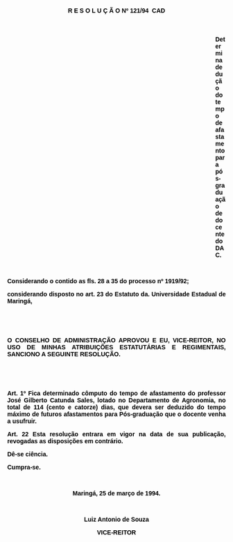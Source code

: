 <BODY TEXT="#000000">

<FONT FACE="Arial" SIZE=2>
</FONT><B><FONT FACE="Arial"><P ALIGN="CENTER">R E S O L U &Ccedil; &Atilde; O Nº 121/94  CAD</P>
<P ALIGN="CENTER"></P>
<P ALIGN="CENTER">&nbsp;</P><DIR>
<DIR>
<DIR>
<DIR>
<DIR>
<DIR>
<DIR>
<DIR>
<DIR>
<DIR>
<DIR>
<DIR>

</B><P ALIGN="JUSTIFY">Determina dedu&ccedil;&atilde;o do tempo de afastamento para p&oacute;s-gradua&ccedil;&atilde;o de docente do DAC.</P>

<P>&nbsp;</P></DIR>
</DIR>
</DIR>
</DIR>
</DIR>
</DIR>
</DIR>
</DIR>
</DIR>
</DIR>
</DIR>
</DIR>

<P ALIGN="JUSTIFY">Considerando o contido as fls. 28 a 35 do processo nº 1919/92;</P>
<P ALIGN="JUSTIFY">considerando disposto no art. 23 do Estatuto da. Universidade Estadual de Maring&aacute;,</P>
<P ALIGN="JUSTIFY"></P>
<P ALIGN="JUSTIFY">&nbsp;</P>
<P ALIGN="JUSTIFY">&nbsp;</P>
<B><P ALIGN="JUSTIFY">O CONSELHO DE ADMINISTRA&Ccedil;&Atilde;O APROVOU E EU, VICE-REITOR, NO USO DE MINHAS ATRIBUI&Ccedil;&Otilde;ES ESTATUT&Aacute;RIAS E REGIMENTAIS, SANCIONO A SEGUINTE RESOLU&Ccedil;&Atilde;O.</P>
</B><P ALIGN="JUSTIFY"></P>
<P ALIGN="JUSTIFY">&nbsp;</P>
<P ALIGN="JUSTIFY">&nbsp;</P>
<B><P ALIGN="JUSTIFY">Art. 1º</B> Fica determinado c&ocirc;mputo do tempo de afastamento do professor <B>Jos&eacute; Gilberto Catunda Sales</B>, lotado no Departamento de Agronomia, no total de 114 (cento e catorze) dias, que devera ser deduzido do tempo m&aacute;ximo de futuros afastamentos para P&oacute;s-gradua&ccedil;&atilde;o que o docente venha a usufruir.</P>
<P ALIGN="JUSTIFY">Art. 22 Esta resolu&ccedil;&atilde;o entrara em vigor na data de sua publica&ccedil;&atilde;o, revogadas as disposi&ccedil;&otilde;es em contr&aacute;rio.</P>
<P ALIGN="JUSTIFY">D&ecirc;-se ci&ecirc;ncia.</P>
<P ALIGN="JUSTIFY">Cumpra-se.</P>
<P ALIGN="JUSTIFY"></P>
<P ALIGN="JUSTIFY">&nbsp;</P>
<P ALIGN="CENTER">Maring&aacute;, 25 de mar&ccedil;o de 1994.</P>
<P ALIGN="CENTER"></P>
<P ALIGN="CENTER">&nbsp;</P>
<P ALIGN="CENTER">Luiz Antonio de Souza</P>
<B><P ALIGN="CENTER">VICE-REITOR</P></B></FONT></BODY>
